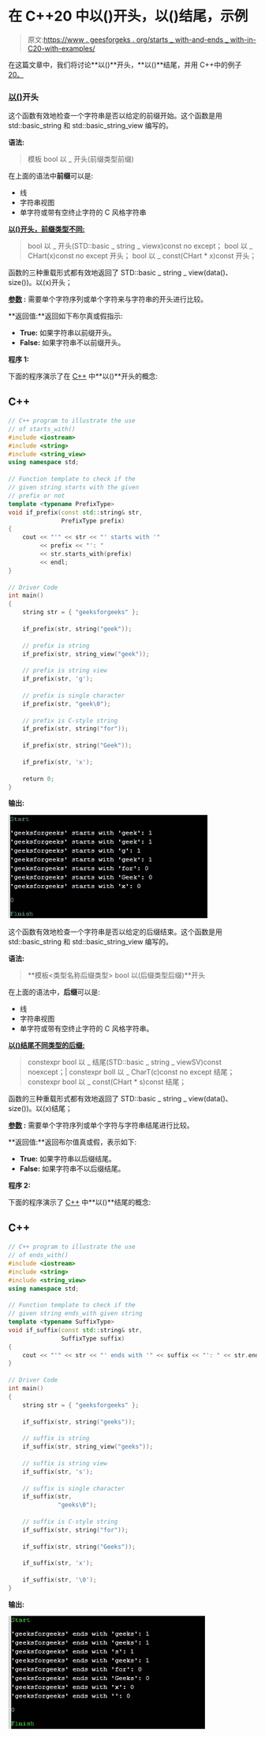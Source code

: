# 在 C++20 中以()开头，以()结尾，示例

> 原文:[https://www . geesforgeks . org/starts _ with-and-ends _ with-in-C20-with-examples/](https://www.geeksforgeeks.org/starts_with-and-ends_with-in-c20-with-examples/)

在这篇文章中，我们将讨论**以()**开头，**以()**结尾，并用 C++中的例子 <u>20。</u>

### <u>以()</u>开头

这个函数有效地检查一个字符串是否以给定的前缀开始。这个函数是用 std::basic_string 和 std::basic_string_view 编写的。

**语法:**

> 模板 <typename prefixtype="">bool 以 _ 开头(前缀类型前缀)</typename>

在上面的语法中**前缀**可以是:

*   线
*   字符串视图
*   单字符或带有空终止字符的 C 风格字符串

**<u>以()开头，前缀类型不同:</u>**

> bool 以 _ 开头(STD::basic _ string _ view<char t="" traits="">x)const no except；
> bool 以 _ CHart(x)const no except 开头；
> bool 以 _ const(CHart * x)const 开头；</char>

函数的三种重载形式都有效地返回了 STD::basic _ string _ view<char t="">(data()、size())。以(x)开头；</char>

**<u>参数</u> :** 需要单个字符序列或单个字符来与字符串的开头进行比较。

**返回值:**返回如下布尔真或假指示:

*   **True:** 如果字符串以前缀开头。
*   **False:** 如果字符串不以前缀开头。

**程序 1:**

下面的程序演示了在 [C++](https://www.geeksforgeeks.org/c-plus-plus/) 中**以()**开头的概念:

## C++

```cpp
// C++ program to illustrate the use
// of starts_with()
#include <iostream>
#include <string>
#include <string_view>
using namespace std;

// Function template to check if the
// given string starts with the given
// prefix or not
template <typename PrefixType>
void if_prefix(const std::string& str,
               PrefixType prefix)
{
    cout << "'" << str << "' starts with '"
         << prefix << "': "
         << str.starts_with(prefix)
         << endl;
}

// Driver Code
int main()
{
    string str = { "geeksforgeeks" };

    if_prefix(str, string("geek"));

    // prefix is string
    if_prefix(str, string_view("geek"));

    // prefix is string view
    if_prefix(str, 'g');

    // prefix is single character
    if_prefix(str, "geek\0");

    // prefix is C-style string
    if_prefix(str, string("for"));

    if_prefix(str, string("Geek"));

    if_prefix(str, 'x');

    return 0;
}
```

**输出:**

[![](img/868c6f81d1cb85e86f37bf881ef3fc92.png)](https://media.geeksforgeeks.org/wp-content/uploads/20201102015227/Screenshot20201102015203.jpg)

这个函数有效地检查一个字符串是否以给定的后缀结束。这个函数是用 std::basic_string 和 std::basic_string_view 编写的。

**语法:**

> **模板<类型名称后缀类型> bool 以(后缀类型后缀)**开头

在上面的语法中，**后缀**可以是:

*   线
*   字符串视图
*   单字符或带有空终止字符的 C 风格字符串。

**<u>以()结尾不同类型的后缀:</u>**

> constexpr bool 以 _ 结尾(STD::basic _ string _ view<char t="" traits="">SV)const noexcept；|
> constexpr boll 以 _ CharT(c)const no except 结尾；
> constexpr bool 以 _ const(CHart * s)const 结尾；</char>

函数的三种重载形式都有效地返回了 STD::basic _ string _ view<char t="">(data()、size())。以(x)结尾；</char>

**<u>参数</u> :** 需要单个字符序列或单个字符与字符串结尾进行比较。

**返回值:**返回布尔值真或假，表示如下:

*   **True:** 如果字符串以后缀结尾。
*   **False:** 如果字符串不以后缀结尾。

**程序 2:**

下面的程序演示了 [C++](https://www.geeksforgeeks.org/c-plus-plus/) 中**以()**结尾的概念:

## C++

```cpp
// C++ program to illustrate the use
// of ends_with()
#include <iostream>
#include <string>
#include <string_view>
using namespace std;

// Function template to check if the
// given string ends_with given string
template <typename SuffixType>
void if_suffix(const std::string& str,
               SuffixType suffix)
{
    cout << "'" << str << "' ends with '" << suffix << "': " << str.ends_with(suffix) << std::endl;
}

// Driver Code
int main()
{
    string str = { "geeksforgeeks" };

    if_suffix(str, string("geeks"));

    // suffix is string
    if_suffix(str, string_view("geeks"));

    // suffix is string view
    if_suffix(str, 's');

    // suffix is single character
    if_suffix(str,
              "geeks\0");

    // suffix is C-style string
    if_suffix(str, string("for"));

    if_suffix(str, string("Geeks"));

    if_suffix(str, 'x');

    if_suffix(str, '\0');
}
```

**输出:**

[![](img/e01b6dbc63c598987adb1909f98a382a.png)](https://media.geeksforgeeks.org/wp-content/uploads/20201102020259/Screenshot20201102020241.jpg)